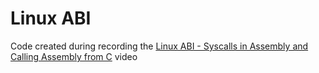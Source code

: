 # Linux ABI
Code created during recording the [Linux ABI - Syscalls in Assembly and Calling Assembly from C](https://youtu.be/s9IZ9QT5yhw) video
